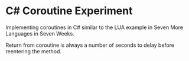 C# Coroutine Experiment
=======================

Implementing coroutines in C# similar to the LUA example in Seven More
Languages in Seven Weeks.

Return from coroutine is always a number of seconds to delay before reentering the method.
